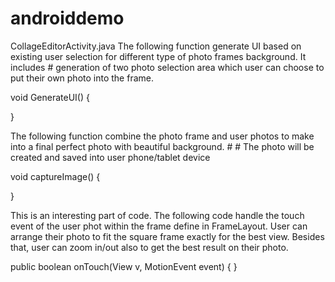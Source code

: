 # androiddemo

CollageEditorActivity.java
The following function generate UI based on existing user selection for different type of photo frames background. It includes # generation of two photo selection area which user can choose to put their own photo into the frame.

void GenerateUI()
{

}


The following function combine the photo frame and user photos to make into a final perfect photo with beautiful background. # # The photo will be created and saved into user phone/tablet device

void captureImage()
{

}


This is an interesting part of code. The following code handle the touch event of the user phot within the frame define in FrameLayout. User can arrange their photo to fit the square frame exactly for the best view. Besides that, user can zoom in/out also to get the best result on their photo.

public boolean onTouch(View v, MotionEvent event) {
}

